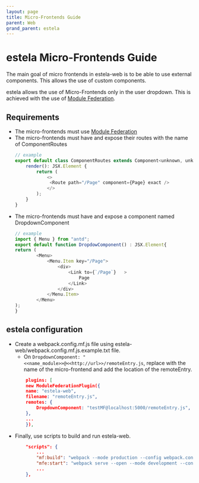 ```yaml
---
layout: page
title: Micro-Frontends Guide
parent: Web
grand_parent: estela
---
```


# estela Micro-Frontends Guide

The main goal of micro frontends in estela-web is to be able to use external components. This allows the use of custom components.

estela allows the use of Micro-Frontends only in the user dropdown. This is achieved with the use of [Module Federation](https://webpack.js.org/concepts/module-federation/).

## Requirements
- The micro-frontends must use [Module Federation](https://webpack.js.org/concepts/module-federation/)
- The micro-frontends must have and expose their routes with the name of ComponentRoutes
    ```js
    // example
    export default class ComponentRoutes extends Component<unknown, unknown> {
        render(): JSX.Element {
            return (
                <>
                 <Route path="/Page" component={Page} exact />
                </>
            );
        }
    }
    ```
- The micro-frontends must have and expose a component named DropdownComponent
    ```js
    // example
    import { Menu } from "antd";
    export default function DropdowComponent() : JSX.Element{
    return (
            <Menu>  
                <Menu.Item key="/Page">
                    <div>
                        <Link to={`/Page`}   >
                            Page
                        </Link>
                    </div>
                </Menu.Item>
            </Menu>
    );
    }
    ```

## estela configuration
* Create a webpack.config.mf.js file using estela-web/webpack.config.mf.js.example.txt file.
    - On  `DropdownComponent: "<<name_module>>@<<http://url>>/remoteEntry.js`, replace with the name of the micro-frontend and add the location of the remoteEntry.
    ```json
        plugins: [
        new ModuleFederationPlugin({
        name: "estela-web",
        filename: "remoteEntry.js",
        remotes: {
            DropdownComponent: "testMF@localhost:5000/remoteEntry.js",
        },
        ...
        }),
    ```
* Finally, use scripts to build and run estela-web.
    ```json
        "scripts": {
            ...
            "mf:build": "webpack --mode production --config webpack.config.mf.js",
            "mfe:start": "webpack serve --open --mode development --config webpack.config.mf.js",
            ...
        },
    ```
